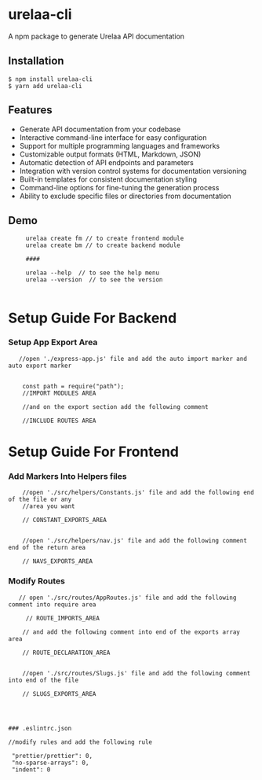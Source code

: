 # urelaa-cli

A npm package to generate Urelaa API documentation

## Installation

```
$ npm install urelaa-cli
$ yarn add urelaa-cli
```

## Features

-   Generate API documentation from your codebase
-   Interactive command-line interface for easy configuration
-   Support for multiple programming languages and frameworks
-   Customizable output formats (HTML, Markdown, JSON)
-   Automatic detection of API endpoints and parameters
-   Integration with version control systems for documentation versioning
-   Built-in templates for consistent documentation styling
-   Command-line options for fine-tuning the generation process
-   Ability to exclude specific files or directories from documentation

## Demo

```
     urelaa create fm // to create frontend module
     urelaa create bm // to create backend module

     ####

     urelaa --help  // to see the help menu
     urelaa --version  // to see the version


```

# Setup Guide For Backend

### Setup App Export Area

```
   //open './express-app.js' file and add the auto import marker and auto export marker


    const path = require("path");
    //IMPORT MODULES AREA

    //and on the export section add the following comment

    //INCLUDE ROUTES AREA

```

# Setup Guide For Frontend

### Add Markers Into Helpers files

```
    //open './src/helpers/Constants.js' file and add the following end of the file or any
    //area you want

    // CONSTANT_EXPORTS_AREA


    //open './src/helpers/nav.js' file and add the following comment end of the return area

    // NAVS_EXPORTS_AREA

```

### Modify Routes

```
   // open './src/routes/AppRoutes.js' file and add the following comment into require area

     // ROUTE_IMPORTS_AREA

    // and add the following comment into end of the exports array area

    // ROUTE_DECLARATION_AREA


    //open './src/routes/Slugs.js' file and add the following comment into end of the file

    // SLUGS_EXPORTS_AREA




### .eslintrc.json
```

    //modify rules and add the following rule

     "prettier/prettier": 0,
     "no-sparse-arrays": 0,
     "indent": 0

```

```
